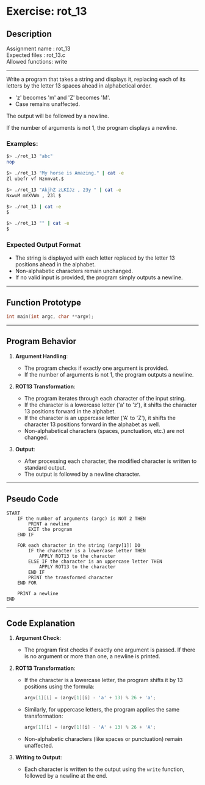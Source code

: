 # Exercise: rot_13

## Description

Assignment name  : rot_13  
Expected files   : rot_13.c  
Allowed functions: write  

--------------------------------------------------------------------------------

Write a program that takes a string and displays it, replacing each of its letters by the letter 13 spaces ahead in alphabetical order.

- 'z' becomes 'm' and 'Z' becomes 'M'.
- Case remains unaffected.

The output will be followed by a newline.

If the number of arguments is not 1, the program displays a newline.

### Examples:

```bash
$> ./rot_13 "abc"
nop

$> ./rot_13 "My horse is Amazing." | cat -e
Zl ubefr vf Nznmvat.$

$> ./rot_13 "AkjhZ zLKIJz , 23y " | cat -e
NxwuM mYXVWm , 23l $

$> ./rot_13 | cat -e
$

$> ./rot_13 "" | cat -e
$
```

### Expected Output Format

- The string is displayed with each letter replaced by the letter 13 positions ahead in the alphabet.
- Non-alphabetic characters remain unchanged.
- If no valid input is provided, the program simply outputs a newline.

---

## Function Prototype

```c
int main(int argc, char **argv);
```

---

## Program Behavior

1. **Argument Handling**:
   - The program checks if exactly one argument is provided.
   - If the number of arguments is not 1, the program outputs a newline.

2. **ROT13 Transformation**:
   - The program iterates through each character of the input string.
   - If the character is a lowercase letter ('a' to 'z'), it shifts the character 13 positions forward in the alphabet.
   - If the character is an uppercase letter ('A' to 'Z'), it shifts the character 13 positions forward in the alphabet as well.
   - Non-alphabetical characters (spaces, punctuation, etc.) are not changed.

3. **Output**:
   - After processing each character, the modified character is written to standard output.
   - The output is followed by a newline character.

---

## Pseudo Code

```
START
    IF the number of arguments (argc) is NOT 2 THEN
        PRINT a newline
        EXIT the program
    END IF

    FOR each character in the string (argv[1]) DO
        IF the character is a lowercase letter THEN
            APPLY ROT13 to the character
        ELSE IF the character is an uppercase letter THEN
            APPLY ROT13 to the character
        END IF
        PRINT the transformed character
    END FOR

    PRINT a newline
END
```

---

## Code Explanation

1. **Argument Check**:
   - The program first checks if exactly one argument is passed. If there is no argument or more than one, a newline is printed.

2. **ROT13 Transformation**:
   - If the character is a lowercase letter, the program shifts it by 13 positions using the formula:
     ```c
     argv[1][i] = (argv[1][i] - 'a' + 13) % 26 + 'a';
     ```
   - Similarly, for uppercase letters, the program applies the same transformation:
     ```c
     argv[1][i] = (argv[1][i] - 'A' + 13) % 26 + 'A';
     ```
   - Non-alphabetic characters (like spaces or punctuation) remain unaffected.

3. **Writing to Output**:
   - Each character is written to the output using the `write` function, followed by a newline at the end.